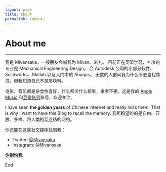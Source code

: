 ```yaml
---
layout: page
title: about
permalink: /about/
---
```

# About me  
***
我是 Mivansaka，一般朋友会喊我为 Mivan、米丸。 目前正在英国学习，主攻的专业是 Mechanical Engineering Design。
会 Autodesk 公司的小部分软件、Solidworks、Matlab 以及入门中的 Abaqus。
无数的人都问我为什么不去当程序员，但我知道自己不是那块料。  

电影、音乐都是杂食性喜好，什么都听什么都看，来者不拒。这是我的 [Apple Music](https://music.apple.com/profile/mmivan "Apple Music") 和[豆瓣账号](https://www.douban.com/people/88970669/ "豆瓣账号")账号，欢迎关注。


I have seen **the golden years** of Chinese Internet and really miss them. That is why i want to have this Blog to recall the memory.
我所盼望的的是自由、开放、多样、将人类相互连结的网络。  

你还能在这些社交媒体找到我：
- Twitter: [@Mivansaka](https://twitter.com/MGinTonic "@Mivansaka")
- Instagram: [@Mivansaka](https://www.instagram.com/mivansaka/ "@Mivansaka")  

**你别怕我**  

End
